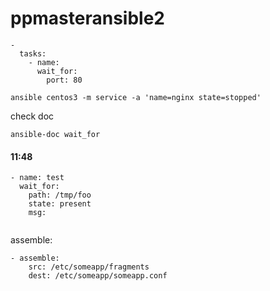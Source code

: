 # ppmasteransible2
```
-
  tasks:
    - name:
      wait_for:
        port: 80
```
```
ansible centos3 -m service -a 'name=nginx state=stopped'
```
check doc
```
ansible-doc wait_for
```

#### 11:48
```
- name: test
  wait_for: 
    path: /tmp/foo
    state: present
    msg:
  
```
assemble:
```
- assemble:
    src: /etc/someapp/fragments
    dest: /etc/someapp/someapp.conf
```
